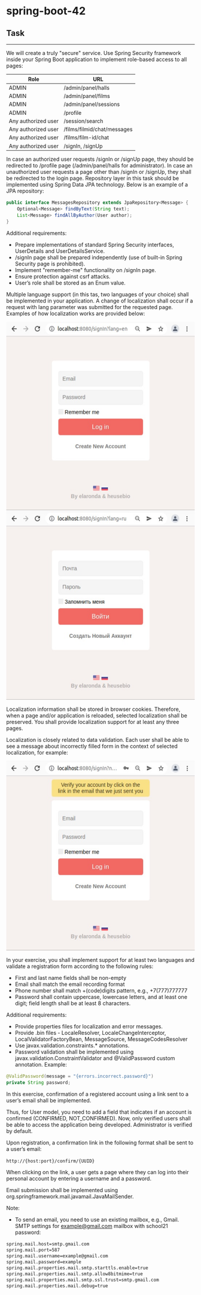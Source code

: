 # spring-boot-42

## Task
____

We will create a truly "secure" service. 
Use Spring Security framework inside your Spring Boot application to implement role-based access to all pages:

| Role | URL                         |
|-----|-----------------------------|
|ADMIN| /admin/panel/halls          |
|ADMIN| /admin/panel/films          |
|ADMIN| /admin/panel/sessions       |
|ADMIN| /profile                    |
|Any authorized user| /session/search             |
|Any authorized user| /films/filmid/chat/messages |
|Any authorized user| /films/film-id/chat         |
|Any authorized user| /signIn, /signUp            |

In case an authorized user requests /signIn or /signUp page, they should be redirected to /profile page (/admin/panel/halls for administrator).
In case an unauthorized user requests a page other than /signIn or /signUp, they shall be redirected to the login page.
Repository layer in this task should be implemented using Spring Data JPA technology.
Below is an example of a JPA repository:

```java
public interface MessagesRepository extends JpaRepository<Message> {
    Optional<Message> findByText(String text);
    List<Message> findAllByAuthor(User author);
}
```

Additional requirements:
* Prepare implementations of standard Spring Security interfaces, UserDetails and UserDetailsService.
* /signIn page shall be prepared independently (use of built-in Spring Security page is prohibited).
* Implement "remember-me" functionality on /signIn page.
* Ensure protection against csrf attacks.
* User’s role shall be stored as an Enum value.

Multiple language support (in this tas, two languages of your choice) shall be implemented in your application.
A change of localization shall occur if a request with lang parameter was submitted for the requested page. Examples of how localization works are provided below:

![signIn_en](screenshots/signIn_en.jpg)
![signIn_ru](screenshots/signIn_ru.jpg)

Localization information shall be stored in browser cookies.
Therefore, when a page and/or application is reloaded, selected localization shall be preserved.
You shall provide localization support for at least any three pages.

Localization is closely related to data validation.
Each user shall be able to see a message about incorrectly filled form in the context of selected localization, 
for example:

![validation](screenshots/validation.jpg)

In your exercise, you shall implement support for at least two languages and validate a registration form according to the following rules:
* First and last name fields shall be non-empty
* Email shall match the email recording format
* Phone number shall match +(code)digits pattern, e.g., +7(777)777777
* Password shall contain uppercase, lowercase letters, and at least one digit; field length shall be at least 8 characters.

Additional requirements:
* Provide properties files for localization and error messages.
* Provide .bin files - LocaleResolver, LocaleChangeInterceptor, LocalValidatorFactoryBean, MessageSource, MessageCodesResolver
* Use javax.validation.constraints.* annotations.
* Password validation shall be implemented using javax.validation.ConstraintValidator and @ValidPassword custom annotation. Example:

```java
@ValidPassword(message = "{errors.incorrect.password}")
private String password;
```

In this exercise, confirmation of a registered account using a link sent to a user’s email shall be implemented.

Thus, for User model, you need to add a field that indicates if an account is confirmed (CONFIRMED, NOT_CONFIRMED). 
Now, only verified users shall be able to access the application being developed. 
Administrator is verified by default.

Upon registration, a confirmation link in the following format shall be sent to a user’s email:

`http://{host:port}/confirm/{UUID}`

When clicking on the link, a user gets a page where they can log into their personal account by entering a username and a password.

Email submission shall be implemented using org.springframework.mail.javamail.JavaMailSender.

Note:
* To send an email, you need to use an existing mailbox, e.g., Gmail. SMTP settings for example@gmail.com mailbox with school21 password:

```properties
spring.mail.host=smtp.gmail.com
spring.mail.port=587
spring.mail.username=example@gmail.com
spring.mail.password=example
spring.mail.properties.mail.smtp.starttls.enable=true
spring.mail.properties.mail.smtp.allow8bitmime=true
spring.mail.properties.mail.smtp.ssl.trust=smtp.gmail.com
spring.mail.properties.mail.debug=true
```
